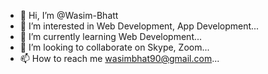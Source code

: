 - 👋 Hi, I’m @Wasim-Bhatt
- 👀 I’m interested in Web Development, App Development...
- 🌱 I’m currently learning Web Development...
- 💞️ I’m looking to collaborate on Skype, Zoom...
- 📫 How to reach me wasimbhat90@gmail.com...

<!---
Wasim-Bhatt/Wasim-Bhatt is a ✨ special ✨ repository because its `README.md` (this file) appears on your GitHub profile.
You can click the Preview link to take a look at your changes.
--->
